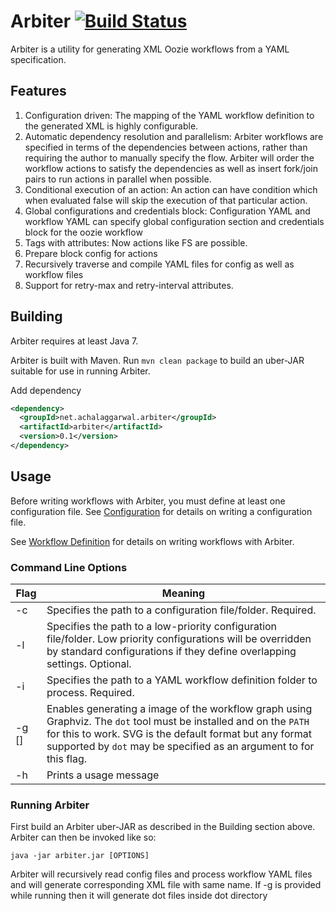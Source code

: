# Arbiter [![Build Status](https://travis-ci.org/Achal-Aggarwal/arbiter.svg)](https://travis-ci.org/Achal-Aggarwal/arbiter)
Arbiter is a utility for generating XML Oozie workflows from a YAML specification.

## Features
1. Configuration driven: The mapping of the YAML workflow definition to the generated XML is highly configurable.
2. Automatic dependency resolution and parallelism: Arbiter workflows are specified in terms of the dependencies between actions, rather than requiring the author to manually specify the flow.  Arbiter will order the workflow actions to satisfy the dependencies as well as insert fork/join pairs to run actions in parallel when possible.
3. Conditional execution of an action: An action can have condition which when evaluated false will skip the execution of that particular action.
4. Global configurations and credentials block: Configuration YAML and workflow YAML can specify global configuration section and credentials block for the oozie workflow 
5. Tags with attributes: Now actions like FS are possible.
6. Prepare block config for actions
7. Recursively traverse and compile YAML files for config as well as workflow files
8. Support for retry-max and retry-interval attributes.

## Building
Arbiter requires at least Java 7.

Arbiter is built with Maven. Run `mvn clean package` to build an uber-JAR suitable for use in running Arbiter.

Add dependency
```xml
<dependency>
  <groupId>net.achalaggarwal.arbiter</groupId>
  <artifactId>arbiter</artifactId>
  <version>0.1</version>
</dependency>
```

## Usage
Before writing workflows with Arbiter, you must define at least one configuration file.  See [Configuration](https://github.com/Achal-Aggarwal/arbiter/wiki/Configuration) for details on writing a configuration file.

See [Workflow Definition](https://github.com/Achal-Aggarwal/arbiter/wiki/Workflow-Definition) for details on writing workflows with Arbiter.

### Command Line Options

Flag        | Meaning
----------- | -------
-c <path>   | Specifies the path to a configuration file/folder. Required.
-l <path>   | Specifies the path to a low-priority configuration file/folder.  Low priority configurations will be overridden by standard configurations if they define overlapping settings.  Optional.
-i <path>   | Specifies the path to a YAML workflow definition folder to process. Required.
-g [<format>]| Enables generating a image of the workflow graph using Graphviz.  The `dot` tool must be installed and on the `PATH` for this to work.  SVG is the default format but any format supported by `dot` may be specified as an argument to for this flag.
-h          | Prints a usage message         

### Running Arbiter
First build an Arbiter uber-JAR as described in the Building section above.  Arbiter can then be invoked like so:

```
java -jar arbiter.jar [OPTIONS]
```

Arbiter will recursively read config files and process workflow YAML files and will generate corresponding XML file with same name. If -g is provided while running then it will generate dot files inside dot directory